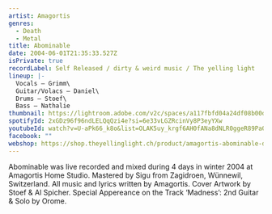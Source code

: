 ```yaml
---
artist: Amagortis
genres:
  - Death
  - Metal
title: Abominable
date: 2004-06-01T21:35:33.527Z
isPrivate: true
recordLabel: Self Released / dirty & weird music / The yelling light
lineup: |-
  Vocals – Grimm\
  Guitar/Volacs – Daniel\
  Drums – Stoef\
  Bass – Nathalie
thumbnail: https://lightroom.adobe.com/v2c/spaces/a117fbfd04a24df08b00dc7343422215/assets/ca8b5c6f0349cd82c02bb19d13d73a19/revisions/de96cf8941f348f6833fcba98cc69ebc/renditions/abe09712ebc1dba4b1e454f14fd25e7e
spotifyId: 2xGDz96f96ndLELQqQzi4e?si=6e33vLGZRcinVy8P3eyYXw
youtubeId: watch?v=U-aPk66_k8o&list=OLAK5uy_krgf6AH0fANa8dNLR0ggeR89Pa07U_O6w
facebook: ""
webshop: https://shop.theyellinglight.ch/product/amagortis-abominable-digital/
---
```

Abominable was live recorded and mixed during 4 days in winter 2004 at Amagortis Home Studio. Mastered by Sigu from Zagidroen, Wünnewil, Switzerland. All music and lyrics written by Amagortis. Cover Artwork by Stoef & Al Spicher. Special Appereance on the Track ‘Madness’: 2nd Guitar & Solo by Orome.